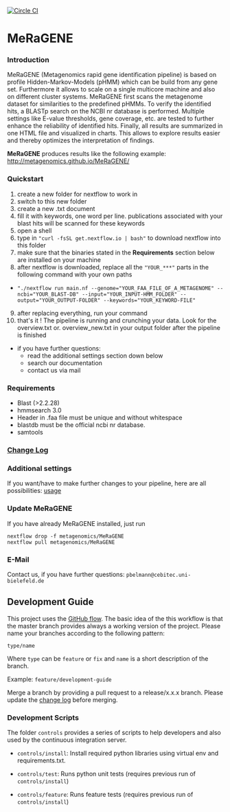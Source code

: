 [![Circle CI](https://circleci.com/gh/metagenomics/MeRaGENE/tree/master.svg?style=svg)](https://circleci.com/gh/metagenomics/MeRaGENE/tree/master)

# **MeRaGENE**

### Introduction

MeRaGENE (Metagenomics rapid gene identification pipeline) is based on profile Hidden-Markov-Models (pHMM) which can be build from any gene set. Furthermore it allows to scale on a single multicore machine and also on different cluster systems. MeRaGENE first scans the metagenome dataset for similarities to the predefined pHMMs. To verify the identified hits, a BLASTp search on the NCBI nr database is performed. Multiple settings like E-value thresholds, gene coverage, etc. are tested to further enhance the reliability of identified hits.
Finally, all results are summarized in one HTML file and visualized in charts. This allows to explore results easier and thereby optimizes the interpretation of findings.

**MeRaGENE** produces results like the following example:
http://metagenomics.github.io/MeRaGENE/

### Quickstart

1. create a new folder for nextflow to work in 
2. switch to this new folder
3. create a new .txt document
4. fill it with keywords, one word per line.
  publications associated with your blast hits will be scanned for these keywords
5. open a shell 
6. type in `"curl -fsSL get.nextflow.io | bash"` to download nextflow into this folder
7. make sure that the binaries stated in the **Requirements** section below are installed on your machine
8. after nextflow is downloaded, replace all the `"YOUR_***"` parts in the following command with your own paths 
  - `"./nextflow run main.nf --genome="YOUR_FAA_FILE_OF_A_METAGENOME" --ncbi="YOUR_BLAST-DB" --input="YOUR_INPUT-HMM_FOLDER" --output="YOUR_OUTPUT-FOLDER" --keywords="YOUR_KEYWORD-FILE"`
9. after replacing everything, run your command
10. that's it ! The pipeline is running and crunching your data. Look for the overview.txt or. overview_new.txt in your output folder after the pipeline is finished
- if you have further questions:
   - read the additional settings section down below 
   - search our documentation 
   - contact us via mail

### Requirements

 - Blast (>2.2.28)
 - hmmsearch 3.0
 - Header in .faa file must be unique and without whitespace
 - blastdb must be the official ncbi nr database.
 - samtools

### [Change Log](CHANGELOG.md)

### Additional settings

If you want/have to make further changes to your pipeline, here are all possibilities: [usage](usage.txt)
 
### Update MeRaGENE

If you have already MeRaGENE installed, just run 

~~~
nextflow drop -f metagenomics/MeRaGENE
nextflow pull metagenomics/MeRaGENE 
~~~

### E-Mail
Contact us, if you have further questions:
`pbelmann@cebitec.uni-bielefeld.de`

## Development Guide

This project uses the [GitHub flow](https://guides.github.com/introduction/flow/). The basic idea of the 
this workflow is that the master branch provides always a working version of the project.
Please name your branches according to the following pattern:

`type/name`

Where `type` can be `feature` or `fix` and `name` is a short description of the branch.

Example: `feature/development-guide`

Merge a branch by providing a pull request to a release/x.x.x branch. Please update the [change log](CHANGELOG.md) before merging.

### Development Scripts

The folder `controls` provides a series of scripts to help developers and also
used by the continuous integration server. 

  * `controls/install`: Install required python libraries using virtual env and requirements.txt.

  * `controls/test`: Runs python unit tests (requires previous run of `controls/install`)
  
  * `controls/feature`: Runs feature tests (requires previous run of `controls/install`) 
  

